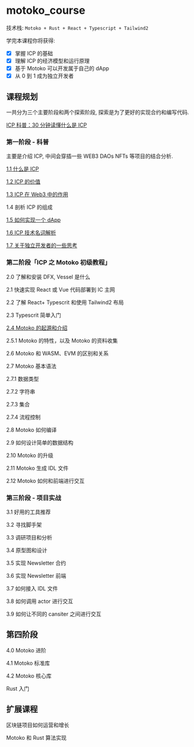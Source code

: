 # motoko_course

技术栈: `Motoko + Rust + React + Typescript + Tailwind2`

学完本课程你将获得:

- [x] 掌握 ICP 的基础
- [x] 理解 ICP 的经济模型和运行原理
- [x] 基于 Motoko 可以开发属于自己的 dApp
- [x] 从 0 到 1 成为独立开发者

## 课程规划

一共分为三个主要阶段和两个探索阶段, 探索是为了更好的实现合约和编写代码.

[ICP 科普：30 分钟读懂什么是 ICP](https://www.youtube.com/watch?v=Up0KEqprjxA)

### 第一阶段 - 科普

主要是介绍 ICP, 中间会穿插一些 WEB3 DAOs NFTs 等项目的结合分析.

[1.1 什么是 ICP](https://www.youtube.com/watch?v=AvbL9mGlrYw)

[1.2 ICP 的价值](https://www.youtube.com/watch?v=2swE3BO5TuU)

[1.3 ICP 在 Web3 中的作用](https://www.youtube.com/watch?v=uO5QGMyih-o)

1.4 剖析 ICP 的组成

[1.5 如何实现一个 dApp](https://www.youtube.com/watch?v=NphbmUt1LVU)

[1.6 ICP 技术名词解析](https://www.youtube.com/watch?v=Isd1E15K-qQ)

[1.7 关于独立开发者的一些思考](https://www.youtube.com/watch?v=1qaxRs5Lj_0)

### 第二阶段「ICP 之 Motoko 初级教程」

2.0 了解和安装 DFX, Vessel 是什么

2.1 快速实现 React 或 Vue 代码部署到 IC 主网

2.2 了解 React+ Typescrit 和使用 Tailwind2 布局

2.3 Typescrit 简单入门

[2.4 Motoko 的起源和介绍](https://www.youtube.com/watch?v=r3twC3_Vx8s)

2.5.1 Motoko 的特性，以及 Motoko 的资料收集

2.6 Motoko 和 WASM、EVM 的区别和关系

2.7 Motoko 基本语法

2.7.1 数据类型

2.7.2 字符串

2.7.3 集合

2.7.4 流程控制

2.8 Motoko 如何编译

2.9 如何设计简单的数据结构

2.10 Motoko 的升级

2.11 Motoko 生成 IDL 文件

2.12 Motoko 如何和前端进行交互

### 第三阶段 - 项目实战

3.1 好用的工具推荐

3.2 寻找脚手架

3.3 调研项目和分析

3.4 原型图和设计

3.5 实现 Newsletter 合约

3.6 实现 Newsletter 前端

3.7 如何接入 IDL 文件

3.8 如何调用 actor 进行交互

3.9 如何让不同的 cansiter 之间进行交互

## 第四阶段

4.0 Motoko 进阶

4.1 Motoko 标准库

4.2 Motoko 核心库

Rust 入门

## 扩展课程

区块链项目如何运营和增长

Motoko 和 Rust 算法实现
